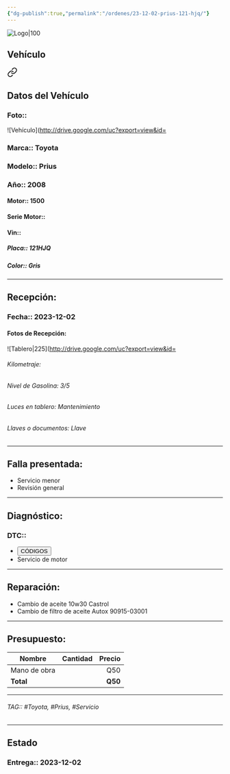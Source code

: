 ```yaml
---
{"dg-publish":true,"permalink":"/ordenes/23-12-02-prius-121-hjq/"}
---
```


![Logo|100](http://drive.google.com/uc?export=view&id=137fl3TIZ0-PU8b-Pt0bsjclwHub_u78G)

## Vehículo

<div class="transclusion internal-embed is-loaded"><a class="markdown-embed-link" href="/vehiculos/toyota/prius-121-jhq/#datos-del-vehiculo" aria-label="Open link"><svg xmlns="http://www.w3.org/2000/svg" width="24" height="24" viewBox="0 0 24 24" fill="none" stroke="currentColor" stroke-width="2" stroke-linecap="round" stroke-linejoin="round" class="svg-icon lucide-link"><path d="M10 13a5 5 0 0 0 7.54.54l3-3a5 5 0 0 0-7.07-7.07l-1.72 1.71"></path><path d="M14 11a5 5 0 0 0-7.54-.54l-3 3a5 5 0 0 0 7.07 7.07l1.71-1.71"></path></svg></a><div class="markdown-embed">



## Datos del Vehículo 
### Foto:: 
![Vehículo](http://drive.google.com/uc?export=view&id=

### Marca:: Toyota
### Modelo:: Prius
### Año:: 2008
#### Motor:: 1500
#### Serie Motor:: 
#### Vin:: 
##### Placa:: 121HJQ
##### Color:: Gris
---


</div></div>


## Recepción:
### Fecha:: 2023-12-02
#### Fotos de Recepción: 
![Tablero|225](http://drive.google.com/uc?export=view&id=

###### Kilometraje: 
###### Nivel de Gasolina: 3/5
###### Luces en tablero: Mantenimiento 
###### Llaves o documentos: Llave

---

## Falla presentada:
- Servicio menor 
- Revisión general 


---

## Diagnóstico:
### DTC:: 

- <a href="http"><button class="btn success">CÓDIGOS</button></a>
- Servicio de motor 

---
## Reparación:
- Cambio de aceite 10w30 Castrol
- Cambio de filtro de aceite Autox 90915-03001

---

## Presupuesto:

| Nombre    | Cantidad | Precio |
| --------- |:--------:| ------:|
|    Mano de obra        |          |  Q50      |
| **Total** |          |  **Q50** |

---

###### TAG:: #Toyota, #Prius, #Servicio 

---

## Estado

### Entrega:: 2023-12-02